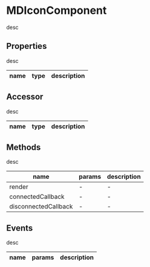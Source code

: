 # MDIconComponent
desc 

## Properties
desc 

name|type|description
---|---|---

## Accessor
desc 

name|type|description
---|---|---

## Methods
desc 

name|params|description
---|---|---
render|-|-
connectedCallback|-|-
disconnectedCallback|-|-

## Events
desc 

name|params|description
---|---|---

